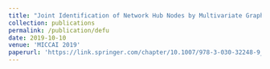 ```yaml
---
title: "Joint Identification of Network Hub Nodes by Multivariate Graph Inference"
collection: publications
permalink: /publication/defu
date: 2019-10-10
venue: 'MICCAI 2019'
paperurl: 'https://link.springer.com/chapter/10.1007/978-3-030-32248-9_66'
---
```

